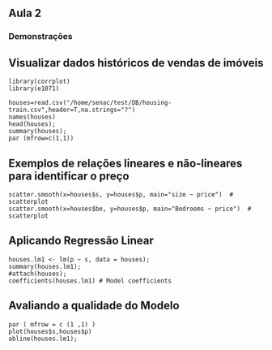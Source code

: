 ## Aula 2

### Demonstrações

## Visualizar dados históricos de vendas de imóveis
```
library(corrplot)
library(e1071)

houses=read.csv("/home/senac/test/DB/housing-train.csv",header=T,na.strings="?")
names(houses)
head(houses);
summary(houses);
par (mfrow=c(1,1))
```

## Exemplos de relações lineares e não-lineares para identificar o preço
```
scatter.smooth(x=houses$s, y=houses$p, main="size ~ price")  # scatterplot
scatter.smooth(x=houses$be, y=houses$p, main="Bedrooms ~ price")  # scatterplot
```

## Aplicando Regressão Linear

```
houses.lm1 <- lm(p ~ s, data = houses);
summary(houses.lm1);
#attach(houses);
coefficients(houses.lm1) # Model coefficients
```

## Avaliando a qualidade do Modelo
```
par ( mfrow = c (1 ,1) )
plot(houses$s,houses$p)
abline(houses.lm1);
```

